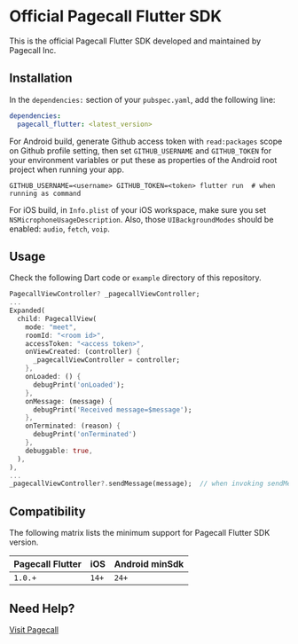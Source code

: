 # Official Pagecall Flutter SDK

This is the official Pagecall Flutter SDK developed and maintained by Pagecall Inc.


## Installation

In the `dependencies:` section of your `pubspec.yaml`, add the following line:
```yaml
dependencies:
  pagecall_flutter: <latest_version>
```

For Android build, generate Github access token with `read:packages` scope on Github profile setting, then set `GITHUB_USERNAME` and `GITHUB_TOKEN` for your environment variables or put these as properties of the Android root project when running your app.
```shell
GITHUB_USERNAME=<username> GITHUB_TOKEN=<token> flutter run  # when running as command
```

For iOS build, in `Info.plist` of your iOS workspace, make sure you set `NSMicrophoneUsageDescription`. Also, those `UIBackgroundModes` should be enabled: `audio`, `fetch`, `voip`.


## Usage

Check the following Dart code or `example` directory of this repository.

```dart
PagecallViewController? _pagecallViewController;
...
Expanded(
  child: PagecallView(
    mode: "meet",
    roomId: "<room id>",
    accessToken: "<access token>",
    onViewCreated: (controller) {
      _pagecallViewController = controller;
    },
    onLoaded: () {
      debugPrint('onLoaded');
    },
    onMessage: (message) {
      debugPrint('Received message=$message');
    },
    onTerminated: (reason) {
      debugPrint('onTerminated')
    },
    debuggable: true,
  ),
),
...
_pagecallViewController?.sendMessage(message);  // when invoking sendMessage
```


## Compatibility

The following matrix lists the minimum support for Pagecall Flutter SDK version.

|Pagecall Flutter|iOS|Android minSdk|
|-|-|-|
| `1.0.+` | `14+` | `24+` |


## Need Help?

[Visit Pagecall](https://pagecall.com)